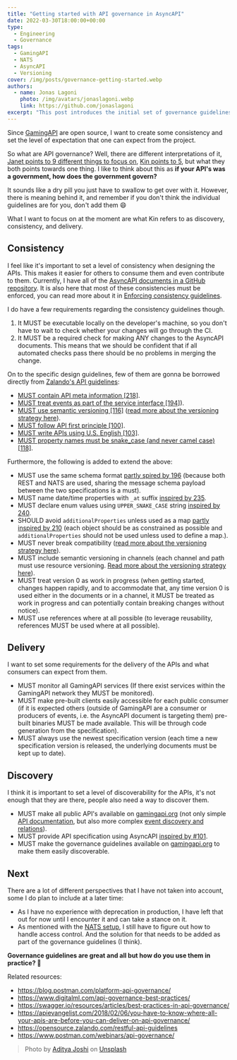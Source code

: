 ```yaml
---
title: "Getting started with API governance in AsyncAPI"
date: 2022-03-30T18:00:00+00:00
type: 
  - Engineering
  - Governance
tags:
  - GamingAPI
  - NATS
  - AsyncAPI
  - Versioning
cover: /img/posts/governance-getting-started.webp
authors:
  - name: Jonas Lagoni
    photo: /img/avatars/jonaslagoni.webp
    link: https://github.com/jonaslagoni
excerpt: "This post introduces the initial set of governance guidelines and sets the foundation for building the APIs."
---
```


Since [GamingAPI](https://gamingapi.org) are open source, I want to create some consistency and set the level of expectation that one can expect from the project.

So what are API governance? Well, there are different interpretations of it, [Janet points to 9 different things to focus on](https://swagger.io/resources/articles/best-practices-in-api-governance/), [Kin points to 5](https://blog.postman.com/platform-api-governance/), but what they both points towards one thing. I like to think about this as **if your API's was a government, how does the government govern?**

It sounds like a dry pill you just have to swallow to get over with it. However, there is meaning behind it, and remember if you don't think the individual guidelines are for you, don't add them :smile:

What I want to focus on at the moment are what Kin refers to as discovery, consistency, and delivery.

## Consistency
I feel like it's important to set a level of consistency when designing the APIs. This makes it easier for others to consume them and even contribute to them. Currently, I have all of the [AsyncAPI documents in a GitHub repository](https://github.com/GamingAPI/definitions). It is also here that most of these consistencies must be enforced, you can read more about it in [Enforcing consistency guidelines](https://eventstack.tech/posts/enforcing-consistency-guidelines-part-1).

I do have a few requirements regarding the consistency guidelines though.
1. It MUST be executable locally on the developer's machine, so you don't have to wait to check whether your changes will go through the CI.
2. It MUST be a required check for making ANY changes to the AsyncAPI documents. This means that we should be confident that if all automated checks pass there should be no problems in merging the change.

On to the specific design guidelines, few of them are gonna be borrowed directly from [Zalando's API guidelines](https://opensource.zalando.com/restful-api-guidelines):
- [MUST contain API meta information [218]](https://opensource.zalando.com/restful-api-guidelines/#218).
- [MUST treat events as part of the service interface [194]](https://opensource.zalando.com/restful-api-guidelines/#194)).
- [MUST use semantic versioning [116]](https://opensource.zalando.com/restful-api-guidelines/#116) ([read more about the versioning strategy here](/posts/versioning-is-easy)).
- [MUST follow API first principle [100]](https://opensource.zalando.com/restful-api-guidelines/#100).
- [MUST write APIs using U.S. English [103]](https://opensource.zalando.com/restful-api-guidelines/#103).
- [MUST property names must be snake_case (and never camel case) [118]](https://opensource.zalando.com/restful-api-guidelines/#118).

Furthermore, the following is added to extend the above:
- MUST use the same schema format [partly spired by 196](https://opensource.zalando.com/restful-api-guidelines/#196) (because both REST and NATS are used, sharing the message schema payload between the two specifications is a must).
- MUST name date/time properties with `_at` suffix [inspired by 235](https://opensource.zalando.com/restful-api-guidelines/#235).
- MUST declare enum values using `UPPER_SNAKE_CASE` string [inspired by 240](https://opensource.zalando.com/restful-api-guidelines/#240).
- SHOULD avoid `additionalProperties` unless used as a map [partly inspired by 210](https://opensource.zalando.com/restful-api-guidelines/#210) (each object should be as constrained as possible and `additionalProperties` should not be used unless used to define a map.).
- MUST never break compatibility ([read more about the versioning strategy here](/posts/versioning-is-easy)).
- MUST include semantic versioning in channels (each channel and path must use resource versioning. [Read more about the versioning strategy here](/posts/versioning-is-easy)).
- MUST treat version 0 as work in progress (when getting started, changes happen rapidly, and to accommodate that, any time version 0 is used either in the documents or in a channel, it MUST be treated as work in progress and can potentially contain breaking changes without notice).
- MUST use references where at all possible (to leverage reusability, references MUST be used where at all possible).

## Delivery
I want to set some requirements for the delivery of the APIs and what consumers can expect from them.

- MUST monitor all GamingAPI services (If there exist services within the GamingAPI network they MUST be monitored).
- MUST make pre-built clients easily accessible for each public consumer (if it is expected others (outside of GamingAPI are a consumer or producers of events, i.e. the AsyncAPI document is targeting them) pre-built binaries MUST be made available. This will be through code generation from the specification).
- MUST always use the newest specification version (each time a new specification version is released, the underlying documents must be kept up to date).

## Discovery
I think it is important to set a level of discoverability for the APIs, it's not enough that they are there, people also need a way to discover them.

- MUST make all public API's available on [gamingapi.org](https://gamingapi.org) (not only simple [API documentation](https://gamingapi.org/platform/games/rust/server/api), but also more complex [event discovery and relations](https://gamingapi.org/platform/games/rust/server/flow)).
- MUST provide API specification using AsyncAPI [inspired by #101](https://opensource.zalando.com/restful-api-guidelines/#101).
- MUST make the governance guidelines available on [gamingapi.org](https://gamingapi.org) to make them easily discoverable.

## Next

There are a lot of different perspectives that I have not taken into account, some I do plan to include at a later time:
- As I have no experience with deprecation in production, I have left that out for now until I encounter it and can take a stance on it.
- As mentioned with the [NATS setup](/posts/nats-and-game-servers), I still have to figure out how to handle access control. And the solution for that needs to be added as part of the governance guidelines (I think).

**Governance guidelines are great and all but how do you use them in practice? :thinking:**

Related resources:
- https://blog.postman.com/platform-api-governance/
- https://www.digitalml.com/api-governance-best-practices/
- https://swagger.io/resources/articles/best-practices-in-api-governance/
- https://apievangelist.com/2018/02/06/you-have-to-know-where-all-your-apis-are-before-you-can-deliver-on-api-governance/
- https://opensource.zalando.com/restful-api-guidelines
- https://www.postman.com/webinars/api-governance/

> Photo by <a href="https://unsplash.com/@adijoshi11?utm_source=unsplash&utm_medium=referral&utm_content=creditCopyText">Aditya Joshi</a> on <a href="https://unsplash.com/s/photos/government?utm_source=unsplash&utm_medium=referral&utm_content=creditCopyText">Unsplash</a>
  
